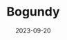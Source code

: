 ---
title: Bogundy
date: 2023-09-20
taxonomy: UX.UI DESIGN
slug: bogundy
dividerDate: .......................
dividerTaxonomy: ...............
thumbnail: bogundy/thumbnail.svg
externalLink: 


problematic: "Bogundy was a case study for a red wine market place, intended for a chinese audience."

content:
  titleSection:
  - taxonomy: UX.UI DESIGN
  - people: 1
  - duration: 1
  thinkingSection:
    pains:
      - Oriental definition of a good UX is different from an occidental one
      - Oriental definition of a good UI is different from an occidental one
      - The site is targeting a very wealthy crowd interested in collections.
      - Need for sponsorship to access the app
    solutions:
      - Chinese people use 'mega-apps' & QR codes = Create mobile-first website.
      - Chinese UI is usually more cluttered. <More informations = more quality>.
      - Insist on the quality of the wine & its french origin. Promote a savoir-faire
      - Use of QR codes and sponsorhip incentives.
  processSection:
    - percent:
      - top:
        - icon: icon-20-percent.svg
        - text: "I started with studying major occidental brands chinese interfaces & I created a moodboard."
      - img: bogundy/shop.png
    - percent:
      - top:
        - icon: icon-50-percent.svg
        - text: "I then defined a very simple flow that would make sense with a 'mega-app'. Added a sponsorship centered registration, as well as a regular conversion tunnel with a QR code encouraging the user to share the app after they buy."
      - img: bogundy/flowchart.svg
    - percent:
      - top:
        - icon: icon-80-percent.svg 
        - text: "I designed all the screens and added a desktop version based on the main mobile interface with very little modifications <Developper sanity increased>."
      - img: bogundy/design.png
    - percent:
      - top:
        - icon: icon-100-percent.svg 
        - text: "Tadaa ! A bright, relaxing & clean interface."
      - img: bogundy/interface.png
  gallerySection:
    logo:
      - bogundy/small_asset_2.svg
    screenCenter: 
      - bogundy/mockup.jpg
      - bogundy/phone.png
    screenRight:
      - bogundy/desktop_1.png
      - bogundy/desktop_2.png
      - bogundy/desktop_3.png
      - bogundy/desktop_4.png
    assets:
      - bogundy/asset_1.png
      - bogundy/asset_2.png
      - bogundy/asset_3.png
      - bogundy/asset_4.png

  learningSection:
          - Differences between a western and eastern UI.
          - Designing an site with a mentorship system

nextProject: cha-bar/
nextProjectName: Cha Bar
nextProjectthumbnail: cha-bar/next_image.svg


footer_version: sticky

---
